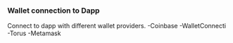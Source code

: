 ### Wallet connection to Dapp
Connect to dapp with different wallet providers.
-Coinbase
-WalletConnecti
-Torus
-Metamask